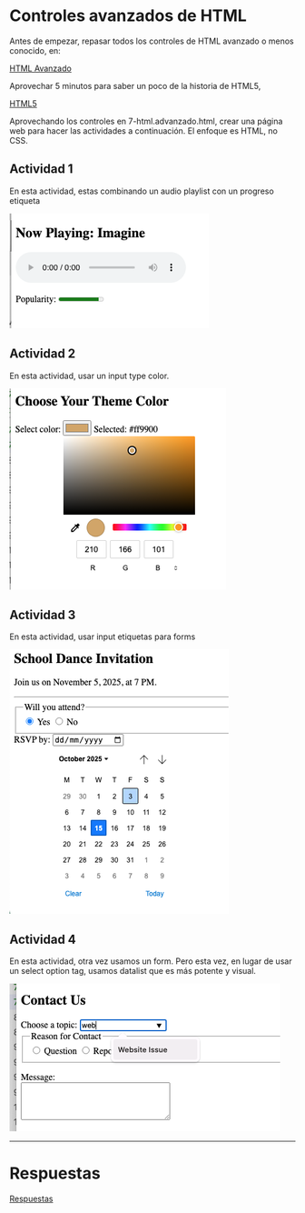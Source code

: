 # Controles avanzados de HTML
Antes de empezar, repasar todos los controles de HTML avanzado o menos conocido, en:

[HTML Avanzado](7-html5-avanzado.html)


Aprovechar 5 minutos para saber un poco de la historia de HTML5,

[HTML5](https://es.wikipedia.org/wiki/HTML5)

Aprovechando los controles en 7-html.advanzado.html, crear una página web para hacer las actividades a continuación. El enfoque es HTML, no CSS. 


## Actividad 1
En esta actividad, estas combinando un audio playlist con un progreso etiqueta

![Actividad 1](../../x-assets/0373/html.ad.1.png)

## Actividad 2
En esta actividad, usar un input type color.

![Actividad 2](../../x-assets/0373/html.ad.2.png)

## Actividad 3
En esta actividad, usar input etiquetas para forms

![Actividad 3](../../x-assets/0373/html.ad.3.png)

## Actividad 4
En esta actividad, otra vez usamos un form. Pero esta vez, en lugar de usar un select option tag, usamos datalist que es más potente y visual.

![Actividad 4](../../x-assets/0373/html.ad.4.png)


---

# Respuestas

[Respuestas](7.1-html.advanced.respuesta.html)